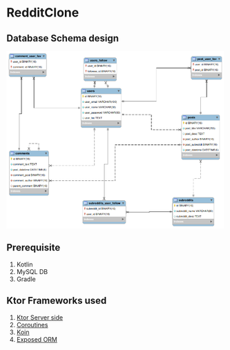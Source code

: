 # RedditClone


## Database Schema design
![DB design](redditDBER.png)

## Prerequisite

1. Kotlin
2. MySQL DB
3. Gradle


## Ktor Frameworks used

1. [Ktor Server side](https://ktor.io/docs)
2. [Coroutines](https://kotlinlang.org/docs/coroutines-overview.html)
3. [Koin](https://insert-koin.io/)
4. [Exposed ORM](https://github.com/JetBrains/Exposed)
